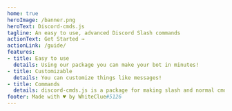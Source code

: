 ```yaml
---
home: true
heroImage: /banner.png
heroText: Discord-cmds.js
tagline: An easy to use, advanced Discord Slash commands
actionText: Get Started →
actionLink: /guide/
features:
- title: Easy to use
  details: Using our package you can make your bot in minutes!
- title: Customizable
  details: You can customize things like messages!
- title: Commands
  details: discord-cmds.js is a package for making slash and normal cmd handler!
footer: Made with ♥️ by WhiteClue#5126
---
```

